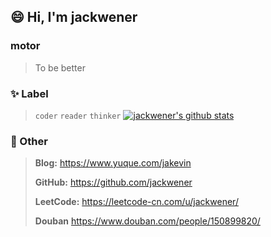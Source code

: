 ## 😄 Hi, I'm jackwener

### motor

> To be better

### ✨ Label

> `coder` `reader` `thinker` [![jackwener's github stats](https://github-readme-stats.vercel.app/api?username=jackwener)](https://github.com/anuraghazra/github-readme-stats)


### 💬 Other

> **Blog:** https://www.yuque.com/jakevin
>
> **GitHub:** https://github.com/jackwener
>
> **LeetCode:** https://leetcode-cn.com/u/jackwener/
>
> **Douban** https://www.douban.com/people/150899820/


